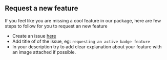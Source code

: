 
## Request a new feature

If you feel like you are missing a cool feature in our package,
here are few steps to follow for you to request an new feature

- Create an issue [here](https://github.com/igaimerca/react-hot-avatars/issues/new)
- Add title of of the issue, eg: `requesting an active badge feature`
- In your description try to add clear explanation about your feature with an image attached if possible. 

